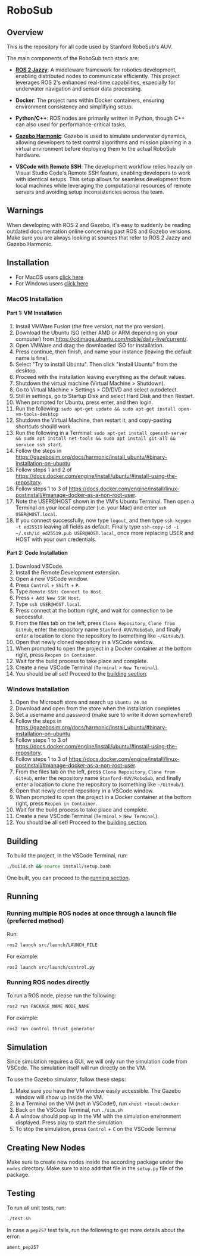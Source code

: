 # RoboSub

## Overview

This is the repository for all code used by Stanford RoboSub's AUV.

The main components of the RoboSub tech stack are:

- **[ROS 2 Jazzy](https://docs.ros.org/en/jazzy/index.html)**: A middleware framework for robotics development, enabling distributed nodes to communicate efficiently. This project leverages ROS 2's enhanced real-time capabilities, especially for underwater navigation and sensor data processing.
  
- **Docker**: The project runs within Docker containers, ensuring environment consistency and simplifying setup.
  
- **Python/C++**: ROS nodes are primarily written in Python, though C++ can also used for performance-critical tasks.
  
- **[Gazebo Harmonic](https://gazebosim.org/docs/harmonic/install/)**: Gazebo is used to simulate underwater dynamics, allowing developers to test control algorithms and mission planning in a virtual environment before deploying them to the actual RoboSub hardware.

- **VSCode with Remote SSH**: The development workflow relies heavily on Visual Studio Code's Remote SSH feature, enabling developers to work with identical setups. This setup allows for seamless development from local machines while leveraging the computational resources of remote servers and avoiding setup inconsistencies across the team.

## Warnings

When developing with ROS 2 and Gazebo, it's easy to suddenly be reading outdated documentation online concerning past ROS and Gazebo versions. Make sure you are always looking at sources that refer to ROS 2 Jazzy and Gazebo Harmonic.

## Installation

- For MacOS users [click here](#macos-installation)
- For Windows users [click here](#windows-installation)

### MacOS Installation

#### Part 1: VM Installation

1. Install VMWare Fusion (the free version, not the pro version).
2. Download the Ubuntu ISO (either AMD or ARM depending on your computer) from https://cdimage.ubuntu.com/noble/daily-live/current/.
3. Open VMWare and drag the downloaded ISO for installation.
4. Press continue, then finish, and name your instance (leaving the default name is fine).
5. Select "Try to install Ubuntu". Then click "Install Ubuntu" from the desktop.
6. Proceed with the installation leaving everything as the default values.
7. Shutdown the virtual machine (Virtual Machine > Shutdown).
8. Go to Virtual Machine > Settings > CD/DVD and select autodetect.
9. Still in settings, go to Startup Disk and select Hard Disk and then Restart.
10. When prompted for Ubuntu, press enter, and then login.
11. Run the following: `sudo apt-get update && sudo apt-get install open-vm-tools-desktop`
12. Shutdown the Virtual Machine, then restart it, and copy-pasting shortcuts should work.
13. Run the following in a Terminal: `sudo apt-get install openssh-server && sudo apt install net-tools && sudo apt install git-all && service ssh start`.
14. Follow the steps in https://gazebosim.org/docs/harmonic/install_ubuntu/#binary-installation-on-ubuntu
15. Follow steps 1 and 2 of https://docs.docker.com/engine/install/ubuntu/#install-using-the-repository.
16. Follow steps 1 to 3 of https://docs.docker.com/engine/install/linux-postinstall/#manage-docker-as-a-non-root-user.
17. Note the USER@HOST shown in the VM's Ubuntu Terminal. Then open a Terminal on your local computer (i.e. your Mac) and enter `ssh USER@HOST.local`.
18. If you connect successfully, now type `logout`, and then type `ssh-keygen -t ed25519` leaving all fields as default. Finally type `ssh-copy-id -i ~/.ssh/id_ed25519.pub USER@HOST.local`, once more replacing USER and HOST with your own credentials.

#### Part 2: Code Installation

1. Download VSCode.
2. Install the Remote Development extension.
3. Open a new VSCode window.
4. Press `Control` + `Shift` + `P`.
5. Type `Remote-SSH: Connect to Host`.
6. Press `+ Add New SSH Host`.
7. Type `ssh USER@HOST.local`.
8. Press connect at the bottom right, and wait for connection to be successful.
9. From the files tab on the left, press `Clone Repository`, `Clone from GitHub`, enter the repository name `Stanford-AUV/RoboSub`, and finally enter a location to clone the repository to (something like `~/GitHub/`).
10. Open that newly cloned repository in a VSCode window.
11. When prompted to open the project in a Docker container at the bottom right, press `Reopen in Container`.
12. Wait for the build process to take place and complete.
13. Create a new VSCode Terminal (`Terminal` > `New Terminal`).
14. You should be all set! Proceed to the [building section](#building).

### Windows Installation

1. Open the Microsoft store and search up `Ubuntu 24.04`
2. Download and open from the store when the installation completes
3. Set a username and password (make sure to write it down somewhere!)
4. Follow the steps in https://gazebosim.org/docs/harmonic/install_ubuntu/#binary-installation-on-ubuntu
5. Follow steps 1 to 3 of https://docs.docker.com/engine/install/ubuntu/#install-using-the-repository.
6. Follow steps 1 to 3 of https://docs.docker.com/engine/install/linux-postinstall/#manage-docker-as-a-non-root-user.
7. From the files tab on the left, press `Clone Repository`, `Clone from GitHub`, enter the repository name `Stanford-AUV/RoboSub`, and finally enter a location to clone the repository to (something like `~/GitHub/`).
8. Open that newly cloned repository in a VSCode window.
11. When prompted to open the project in a Docker container at the bottom right, press `Reopen in Container`.
12. Wait for the build process to take place and complete.
13. Create a new VSCode Terminal (`Terminal` > `New Terminal`).
14. You should be all set! Proceed to the [building section](#building).

## Building

To build the project, in the VSCode Terminal, run:
```bash
./build.sh && source install/setup.bash
```
One built, you can proceed to the [running section](#running).

## Running

### Running multiple ROS nodes at once through a launch file (preferred method)

Run:
```bash
ros2 launch src/launch/LAUNCH_FILE
```
For example:
```bash
ros2 launch src/launch/control.py
```

### Running ROS nodes directly

To run a ROS node, please run the following:
```bash
ros2 run PACKAGE_NAME NODE_NAME
```
For example:
```bash
ros2 run control thrust_generator
```

## Simulation

Since simulation requires a GUI, we will only run the simulation code from VSCode. The simulation itself will run directly on the VM.

To use the Gazebo simulator, follow these steps:

1. Make sure you have the VM window easily accessible. The Gazebo window will show up inside the VM.
2. In a Terminal on the VM (not in VSCode!), run `xhost +local:docker`
3. Back on the VSCode Terminal, run `./sim.sh`
4. A window should pop up in the VM with the simulation environment displayed. Press play to start the simulation.
5. To stop the simulation, press `Control` + `C` on the VSCode Terminal

## Creating New Nodes

Make sure to create new nodes inside the according package under the `nodes` directory. Make sure to also add that file in the `setup.py` file of the package.

## Testing

To run all unit tests, run:
```bash
./test.sh
```
In case a `pep257` test fails, run the following to get more details about the error:
```bash
ament_pep257
```
